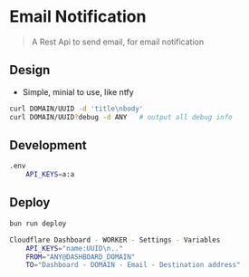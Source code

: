 # Email Notification

> A Rest Api to send email, for email notification

## Design

- Simple, minial to use, like ntfy

```sh
curl DOMAIN/UUID -d 'title\nbody'
curl DOMAIN/UUID?debug -d ANY   # output all debug info
```

## Development

```sh
.env
	API_KEYS=a:a
```

## Deploy

```sh
bun run deploy

Cloudflare Dashboard - WORKER - Settings - Variables
	API_KEYS="name:UUID\n.."
	FROM="ANY@DASHBOARD_DOMAIN"
	TO="Dashboard - DOMAIN - Email - Destination address"
```